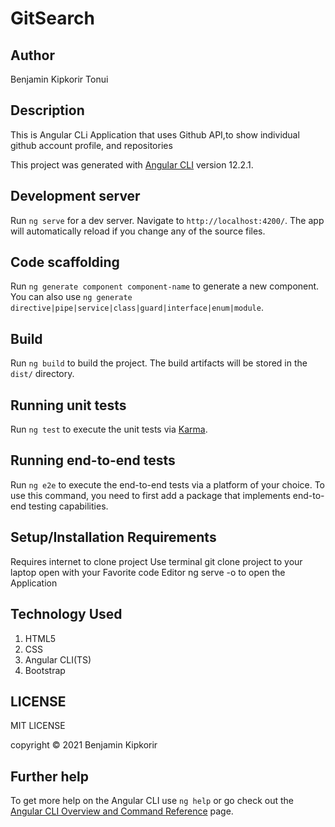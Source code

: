 # GitSearch

## Author
Benjamin Kipkorir Tonui
## Description
This is Angular CLi Application that uses Github API,to show  individual github account profile, and repositories


This project was generated with [Angular CLI](https://github.com/angular/angular-cli) version 12.2.1.

## Development server

Run `ng serve` for a dev server. Navigate to `http://localhost:4200/`. The app will automatically reload if you change any of the source files.

## Code scaffolding

Run `ng generate component component-name` to generate a new component. You can also use `ng generate directive|pipe|service|class|guard|interface|enum|module`.

## Build

Run `ng build` to build the project. The build artifacts will be stored in the `dist/` directory.

## Running unit tests

Run `ng test` to execute the unit tests via [Karma](https://karma-runner.github.io).

## Running end-to-end tests

Run `ng e2e` to execute the end-to-end tests via a platform of your choice. To use this command, you need to first add a package that implements end-to-end testing capabilities.

## Setup/Installation Requirements
Requires internet to clone project
Use terminal 
git clone project to your laptop
open with your Favorite code Editor
ng serve -o to open the Application

## Technology Used
1. HTML5
2. CSS
3. Angular CLI(TS)
4. Bootstrap

## LICENSE
MIT LICENSE <a></a>

copyright &#169; 2021 Benjamin Kipkorir

## Further help

To get more help on the Angular CLI use `ng help` or go check out the [Angular CLI Overview and Command Reference](https://angular.io/cli) page.
